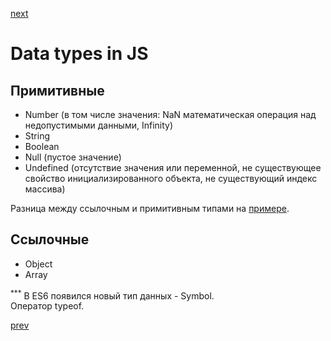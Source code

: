 <a href="07.md">next</a>

<h1>Data types in JS</h1>

<h2>Примитивные</h2>
<ul>
<li>
Number (в том числе значения: NaN математическая операция над недопустимыми данными, Infinity)
</li>
<li>
String
</li>
<li>
Boolean
</li>
<li>
Null (пустое значение)
</li>
<li>
Undefined (отсутствие значения или переменной, не существующее свойство инициализированного объекта, не существующий индекс массива)
</li>
</ul>

<div>
Разница между ссылочным и примитивным типами на <a href="https://codepen.io/paawel/pen/pEERKp?editors=0112">примере</a>.
</div>

<h2>Ссылочные</h2>
<ul>
<li>
Object
</li>
<li>
Array
</li>
</ul>

<div>
<sup>***</sup> В ES6 появился новый тип данных - Symbol.<br/>
Оператор typeof.
</div>

<a href="05.md">prev</a>